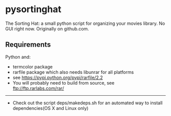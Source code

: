 pysortinghat
============

The Sorting Hat: a small python script for organizing your movies library. No GUI right now.
Originally on github.com.  

Requirements
------------
Python and:  
- termcolor package  
- rarfile package which also needs libunrar for all platforms  
- see https://pypi.python.org/pypi/rarfile/2.2  
- You will probably need to build from source, see ftp://ftp.rarlabs.com/rar/  
-----
- Check out the script deps/makedeps.sh for an automated way to install dependencies(OS X and Linux only)  